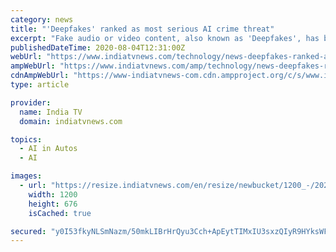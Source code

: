 ```yaml
---
category: news
title: "'Deepfakes' ranked as most serious AI crime threat"
excerpt: "Fake audio or video content, also known as 'Deepfakes', has been ranked as the most worrying use of artificial intelligence ... These are using driverless vehicles as weapons, crafting more ..."
publishedDateTime: 2020-08-04T12:31:00Z
webUrl: "https://www.indiatvnews.com/technology/news-deepfakes-ranked-as-most-serious-ai-crime-threat-639528"
ampWebUrl: "https://www.indiatvnews.com/amp/technology/news-deepfakes-ranked-as-most-serious-ai-crime-threat-639528"
cdnAmpWebUrl: "https://www-indiatvnews-com.cdn.ampproject.org/c/s/www.indiatvnews.com/amp/technology/news-deepfakes-ranked-as-most-serious-ai-crime-threat-639528"
type: article

provider:
  name: India TV
  domain: indiatvnews.com

topics:
  - AI in Autos
  - AI

images:
  - url: "https://resize.indiatvnews.com/en/resize/newbucket/1200_-/2020/08/ai-1596543975.jpg"
    width: 1200
    height: 676
    isCached: true

secured: "y0I53fkyNLSmNazm/50mkLIBrHrQyu3Cch+ApEytTIMxIU3sxzQIyR9HYksWFz7eBKn7X+w1WViPWvl+dZuqSzEpJRdi6rwuQVKUr5U1J9U2EVcS74XFULsCJocCvQ2B6vlGi19WWEqwyaGZa6qrkefQdsNc+Vh8t6ToJtGbk5PHa0o1FcyvF9O8VUUHcDgB2iI+1/5v9D574yYpLvT2V4xlfGTT390jlx3fl16m4irXE+fwAxhDLRIxX1mWi0ND3WPfIE4DH0S0YpnXb9c7bsJhcbB7gcX+Iy41ugC5zNuFet596uuIU4Z+TjPMN1jFPtXqBevx0DZhjIwpecEt9Q==;5QmCOMdqRJvHq3Wo9rGxxg=="
---
```


